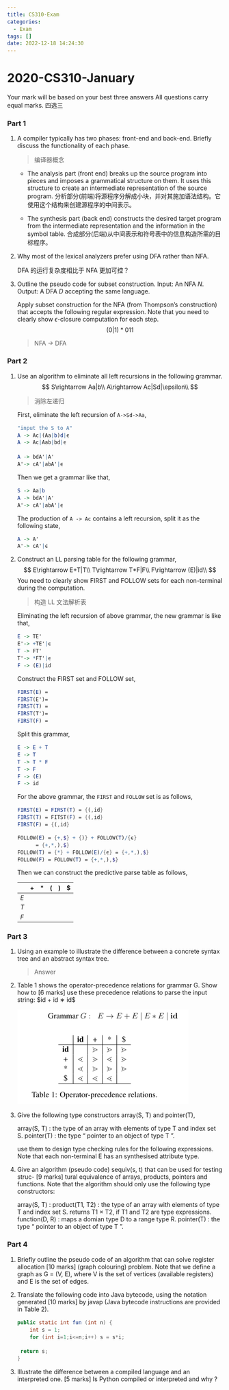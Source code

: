 ```yaml
---
title: CS310-Exam
categories:
  - Exam
tags: []
date: 2022-12-18 14:24:30
---
```


# 2020-CS310-January

Your mark will be based on your best three answers All questions carry equal marks. 四选三

### Part 1

1. A compiler typically has two phases: front-end and back-end. Briefly discuss the functionality of each phase.

   > 编译器概念

   - The analysis part (front end) breaks up the source program into pieces and imposes a grammatical structure on them. It uses this structure to create an intermediate representation of the source program. 
     分析部分(前端)将源程序分解成小块，并对其施加语法结构。它使用这个结构来创建源程序的中间表示。

   - The synthesis part (back end) constructs the desired target program from the intermediate representation and the information in the symbol table. 
     合成部分(后端)从中间表示和符号表中的信息构造所需的目标程序。

2. Why most of the lexical analyzers prefer using DFA rather than NFA.

   

   DFA 的运行复杂度相比于 NFA 更加可控？



3. Outline the pseudo code for subset construction. 
   Input: An NFA $N$.
   Output: A DFA $D$ accepting the same language.
   
   Apply subset construction for the NFA (from Thompson’s construction) that accepts the following regular expression. Note that you need to clearly show $\epsilon$-closure computation for each step.
   $$
   (0|1)*011
   $$
   
   > NFA -> DFA
   
   









### Part 2

1. Use an algorithm to eliminate all left recursions in the following grammar.
   $$
   S\rightarrow Aa|b\\
   A\rightarrow Ac|Sd|\epsilon\\
   $$

   > 消除左递归
   
   First, eliminate the left recursion of `A->Sd->Aa`, 
   
   ```mathematica
   "input the S to A"
   A -> Ac|(Aa|b)d|ϵ
   A -> Ac|Aab|bd|ϵ
   
   A -> bdA'|A'
   A'-> cA'|abA'|ϵ
   ```
   
   Then we get a grammar like that, 
   ```mathematica
   S -> Aa|b
   A -> bdA'|A'
   A'-> cA'|abA'|ϵ
   ```
   
   
   
   
   
   The production of `A -> Ac` contains a left recursion, split it as the following state,
   
   ```mathematica
   A -> A'
   A'-> cA'|ϵ
   ```
   
   



2. Construct an LL parsing table for the following grammar, 
   $$
   E\rightarrow E+T|T\\
   T\rightarrow T*F|F\\
   F\rightarrow (E)|id\\
   $$
   You need to clearly show FIRST and FOLLOW sets for each non-terminal during the computation.

   > 构造 LL 文法解析表
   
   Eliminating the left recursion of above grammar, the new grammar is like that, 
   
   ```mathematica
   E -> TE'
   E'-> +TE'|ϵ
   T -> FT'
   T'-> *FT'|ϵ
   F -> (E)|id
   ```
   
   Construct the FIRST set and FOLLOW set, 
   ```mathematica
   FIRST(E) = 
   FIRST(E')= 
   FIRST(T) = 
   FIRST(T')= 
   FIRST(F) = 
   ```
   
   
   
   
   
   
   
   
   
   Split this grammar, 
   
   ```mathematica
   E -> E + T
   E -> T
   T -> T * F
   T -> F
   F -> (E)
   F -> id
   ```
   
   For the above grammar, the `FIRST` and `FOLLOW` set is as follows, 
   ```mathematica
   FIRST(E) = FIRST(T) = {(,id}
   FIRST(T) = FITST(F) = {(,id}
   FIRST(F) = {(,id}
   ```
   
   ```mathematica
   FOLLOW(E) = {+,$} + {)} + FOLLOW(T)/{ϵ} 
   		 = {+,*,),$}
   FOLLOW(T) = {*} + FOLLOW(E)/{ϵ} = {+,*,),$}
   FOLLOW(F) = FOLLOW(T) = {+,*,),$}
   ```
   
   Then we can construct the predictive parse table as follows, 
   
   |      | $+$  | $*$  | $($  | $)$  | $\$$ |
   | ---- | ---- | ---- | ---- | ---- | ---- |
   | $E$  |      |      |      |      |      |
   | $T$  |      |      |      |      |      |
   | $F$  |      |      |      |      |      |
   
   



### Part 3

1. Using an example to illustrate the difference between a concrete syntax tree and an abstract syntax tree.

   > Answer



2. Table 1 shows the operator-precedence relations for grammar G. Show how to [6 marks] use these precedence relations to parse the input string: \$id + id ∗ id\$

   ![image-20221218145441877](https://raw.githubusercontent.com/Anxiu0101/PicgoImg/master/202212181455910.png)



3. Give the following type constructors array(S, T) and pointer(T),

   array(S, T) : the type of an array with elements of type T and index set S. pointer(T) :
   the type “ pointer to an object of type T ”.

   use them to design type checking rules for the following expressions. Note that each non-terminal E has an synthesised attribute type.





4. Give an algorithm (pseudo code) sequiv(s, t) that can be used for testing struc- [9 marks] tural equivalence of arrays, products, pointers and functions. Note that the algorithm should only use the following type constructors:

   array(S, T) : product(T1, T2) :
   the type of an array with elements of type T and index set S. returns T1 × T2, if T1 and T2 are type expressions.
   function(D, R) : maps a domian type D to a range type R. pointer(T) :
   the type “ pointer to an object of type T ”.





### Part 4

1. Briefly outline the pseudo code of an algorithm that can solve register allocation [10 marks] (graph colouring) problem. Note that we define a graph as G = (V, E), where V is the set of vertices (available registers) and E is the set of edges.





2. Translate the following code into Java bytecode, using the notation generated [10 marks] by javap (Java bytecode instructions are provided in Table 2).

   ```java
   public static int fun (int n) { 
       int s = 1; 
       for (int i=1;i<=n;i++) s = s*i;
       
   	return s;
   }
   ```



3. Illustrate the difference between a compiled language and an interpreted one. [5 marks] Is Python compiled or interpreted and why ?
